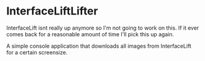# InterfaceLiftLifter

InterfaceLift isnt really up anymore so I'm not going to work on this. If it ever comes back for a reasonable amount of time I'll pick this up again.

A simple console application that downloads all images from InterfaceLift for a certain screensize. 


